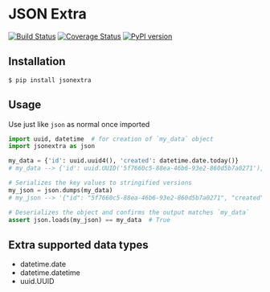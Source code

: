 JSON Extra
=====
[![Build Status](https://travis-ci.org/den4uk/jsonextra.svg?branch=master)](https://travis-ci.org/den4uk/jsonextra)
[![Coverage Status](https://coveralls.io/repos/github/den4uk/jsonextra/badge.svg?branch=master)](https://coveralls.io/github/den4uk/jsonextra?branch=master)
[![PyPI version](https://badge.fury.io/py/jsonextra.svg)](https://badge.fury.io/py/jsonextra)

## Installation

```
$ pip install jsonextra
```


## Usage

Use just like `json` as normal once imported

```python
import uuid, datetime  # for creation of `my_data` object
import jsonextra as json

my_data = {'id': uuid.uuid4(), 'created': datetime.date.today()}
# my_data --> {'id': uuid.UUID('5f7660c5-88ea-46b6-93e2-860d5b7a0271'), 'created': datetime.date(2019, 6, 16)}

# Serializes the key values to stringified versions
my_json = json.dumps(my_data)
# my_json --> '{"id": "5f7660c5-88ea-46b6-93e2-860d5b7a0271", "created": "2019-06-16"}'

# Deserializes the object and confirms the output matches `my_data`
assert json.loads(my_json) == my_data  # True
```


## Extra supported data types

- datetime.date
- datetime.datetime
- uuid.UUID
